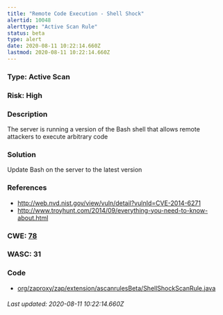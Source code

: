```yaml
---
title: "Remote Code Execution - Shell Shock"
alertid: 10048
alerttype: "Active Scan Rule"
status: beta
type: alert
date: 2020-08-11 10:22:14.660Z
lastmod: 2020-08-11 10:22:14.660Z
---
```

### Type: Active Scan

### Risk: High

### Description

The server is running a version of the Bash shell that allows remote attackers to execute arbitrary code 

### Solution

Update Bash on the server to the latest version

### References

* http://web.nvd.nist.gov/view/vuln/detail?vulnId=CVE-2014-6271
* http://www.troyhunt.com/2014/09/everything-you-need-to-know-about.html

### CWE: [78](https://cwe.mitre.org/data/definitions/78.html)

### WASC:  31

### Code

 * [org/zaproxy/zap/extension/ascanrulesBeta/ShellShockScanRule.java](https://github.com/zaproxy/zap-extensions/blob/master/addOns/ascanrulesBeta/src/main/java/org/zaproxy/zap/extension/ascanrulesBeta/ShellShockScanRule.java)

###### Last updated: 2020-08-11 10:22:14.660Z
